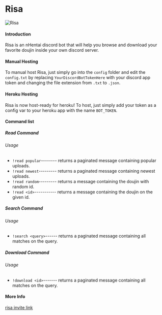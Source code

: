 # Risa

![Risa](https://i.ibb.co/JnkVh0L/18-cropped.jpg)

#### Introduction

Risa is an nHentai discord bot that will help you browse and download your favorite doujin inside your own discord server.

#### Manual Hosting

To manual host Risa, just simply go into the `config` folder and edit the `config.txt` by replacing `YourDiscordBotTokenHere` with your discord app token and changing the file extension from `.txt` to `.json`.

#### Heroku Hosting

Risa is now host-ready for heroku! To host, just simply add your token as a config var 
to your heroku app with the name `BOT_TOKEN`.

#### Command list

##### Read Command

###### Usage
* `!read popular`-------- returns a paginated message containing popular uploads.
* `!read newest`--------- returns a paginated message containing newest uploads.
* `!read random`--------- returns a message containing the doujin with random id. 
* `!read <id>`----------- returns a message containing the doujin on the given id. 

##### Search Command

###### Usage
* `!search <query>`------ returns a paginated message containing all matches on the query.


##### Download Command

###### Usage
* `!download <id>`------- returns a paginated message containing all matches on the query.


#### More Info

[risa invite link](https://discord.com/api/oauth2/authorize?client_id=874157314565881876&permissions=0&scope=bot)
